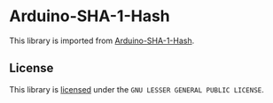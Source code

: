# Arduino-SHA-1-Hash

This library is imported from [Arduino-SHA-1-Hash](https://github.com/mr-glt/Arduino-SHA-1-Hash).

## License

This library is [licensed](LICENSE) under the `GNU LESSER GENERAL PUBLIC LICENSE`.
